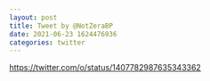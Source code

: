 ```yaml
--- 
layout: post 
title: Tweet by @NotZeraBP 
date: 2021-06-23 1624476936 
categories: twitter 
--- 
```

https://twitter.com/o/status/1407782987635343362